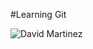 #Learning Git

![David Martinez](https://github.com/mrcs-abr/teste-repos/blob/master/card_martinez.jpg)

